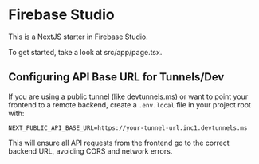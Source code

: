 # Firebase Studio

This is a NextJS starter in Firebase Studio.

To get started, take a look at src/app/page.tsx.

## Configuring API Base URL for Tunnels/Dev

If you are using a public tunnel (like devtunnels.ms) or want to point your frontend to a remote backend, create a `.env.local` file in your project root with:

```
NEXT_PUBLIC_API_BASE_URL=https://your-tunnel-url.inc1.devtunnels.ms
```

This will ensure all API requests from the frontend go to the correct backend URL, avoiding CORS and network errors.
